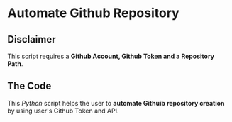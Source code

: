 # Automate Github Repository

## Disclaimer

This script requires a **Github Account, Github Token and a Repository Path**.

## The Code

This *Python* script helps the user to **automate Githuib repository creation** by using user's Github Token and API.